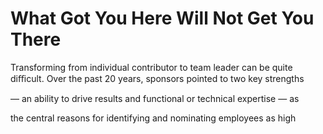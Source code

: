 # What Got You Here Will Not Get You There

Transforming from individual contributor to team leader can be quite diﬃcult. Over the past 20 years, sponsors pointed to two key strengths

— an ability to drive results and functional or technical expertise — as

the central reasons for identifying and nominating employees as high